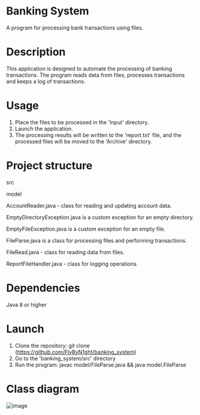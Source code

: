 # **Banking System**

A program for processing bank transactions using files.

# **Description**

This application is designed to automate the processing of banking transactions. The program reads data from files, processes transactions and keeps a log of transactions.

# **Usage**
1. Place the files to be processed in the 'Input' directory.
2. Launch the application.
3. The processing results will be written to the 'report.txt' file, and the processed files will be moved to the 'Archive' directory.
   
# **Project structure**
src

model

AccountReader.java - class for reading and updating account data.

EmptyDirectoryException.java is a custom exception for an empty directory.

EmptyFileException.java is a custom exception for an empty file.

FileParse.java is a class for processing files and performing transactions.

FileRead.java - class for reading data from files.

ReportFileHandler.java - class for logging operations.

# **Dependencies**
Java 8 or higher

# **Launch**
1. Clone the repository: git clone (https://github.com/FlyByN1ght/banking_system)
2. Go to the 'banking_system/src' directory
3. Run the program: javac model/FileParse.java && java model.FileParse

# **Сlass diagram**
![image](https://github.com/FlyByN1ght/banking_system/assets/90777434/1ed56589-0469-4fd7-a632-052a9db700fe)



